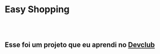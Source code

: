
<h1>Easy Shopping</h1>
 <br>
 <br>
 
<h2> Esse foi um projeto que eu aprendi no <a href="http://rodolfomori.com.br/devclub">Devclub </a> </h2>

